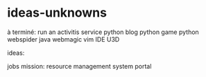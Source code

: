 # ideas-unknowns
à terminé:
	run an activitis service
	python blog
	python game
	python webspider
	java webmagic
	vim IDE
	U3D
	

ideas:


jobs mission:
	resource management
	system portal
